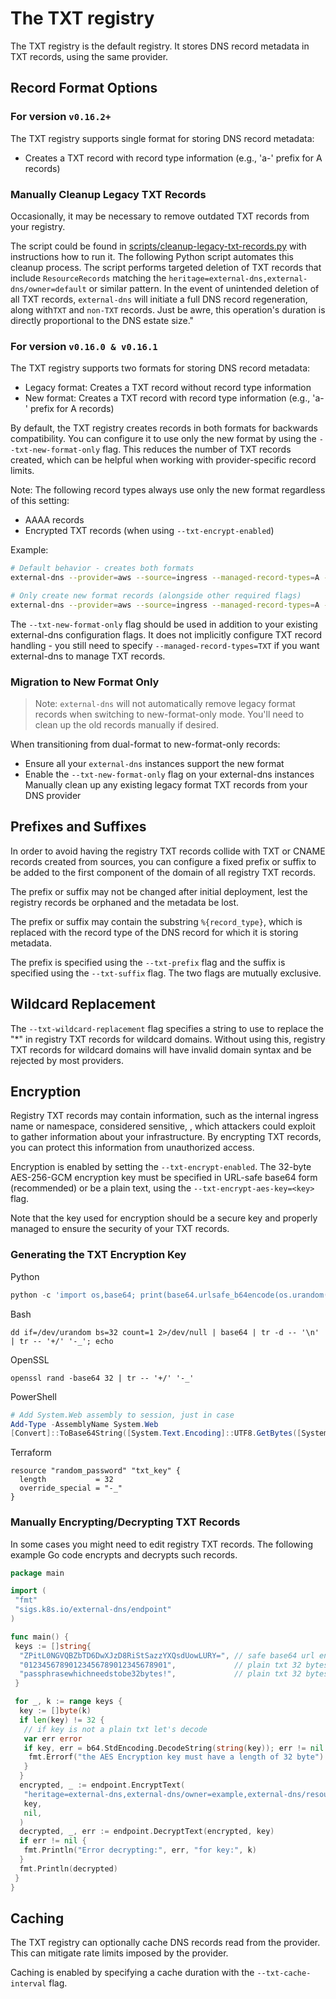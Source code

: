 # The TXT registry

The TXT registry is the default registry.
It stores DNS record metadata in TXT records, using the same provider.

## Record Format Options

### For version `v0.16.2+`

The TXT registry supports single format for storing DNS record metadata:

- Creates a TXT record with record type information (e.g., 'a-' prefix for A records)

### Manually Cleanup Legacy TXT Records

Occasionally, it may be necessary to remove outdated TXT records from your registry.

The script could be found in [scripts/cleanup-legacy-txt-records.py](../../scripts/cleanup-legacy-txt-records.py) with instructions how to run it.
The following Python script automates this cleanup process.
The script performs targeted deletion of TXT records that include `ResourceRecords` matching the `heritage=external-dns,external-dns/owner=default` or similar pattern.
In the event of unintended deletion of all TXT records, `external-dns` will initiate a full DNS record regeneration, along with`TXT` and `non-TXT` records. Just be awre, this operation's duration is directly proportional to the DNS estate size."

### For version `v0.16.0 & v0.16.1`

The TXT registry supports two formats for storing DNS record metadata:

- Legacy format: Creates a TXT record without record type information
- New format: Creates a TXT record with record type information (e.g., 'a-' prefix for A records)

By default, the TXT registry creates records in both formats for backwards compatibility. You can configure it to use only the new format by using the `--txt-new-format-only` flag. This reduces the number of TXT records created, which can be helpful when working with provider-specific record limits.

Note: The following record types always use only the new format regardless of this setting:

- AAAA records
- Encrypted TXT records (when using `--txt-encrypt-enabled`)

Example:

```sh
# Default behavior - creates both formats
external-dns --provider=aws --source=ingress --managed-record-types=A --managed-record-types=TXT

# Only create new format records (alongside other required flags)
external-dns --provider=aws --source=ingress --managed-record-types=A --managed-record-types=TXT --txt-new-format-only
```

The `--txt-new-format-only` flag should be used in addition to your existing external-dns configuration flags. It does not implicitly configure TXT record handling - you still need to specify `--managed-record-types=TXT` if you want external-dns to manage TXT records.

### Migration to New Format Only

> Note: `external-dns` will not automatically remove legacy format records when switching to new-format-only mode. You'll need to clean up the old records manually if desired.

When transitioning from dual-format to new-format-only records:

- Ensure all your `external-dns` instances support the new format
- Enable the `--txt-new-format-only` flag on your external-dns instances
Manually clean up any existing legacy format TXT records from your DNS provider

## Prefixes and Suffixes

In order to avoid having the registry TXT records collide with
TXT or CNAME records created from sources, you can configure a fixed prefix or suffix
to be added to the first component of the domain of all registry TXT records.

The prefix or suffix may not be changed after initial deployment,
lest the registry records be orphaned and the metadata be lost.

The prefix or suffix may contain the substring `%{record_type}`, which is replaced with
the record type of the DNS record for which it is storing metadata.

The prefix is specified using the `--txt-prefix` flag and the suffix is specified using
the `--txt-suffix` flag. The two flags are mutually exclusive.

## Wildcard Replacement

The `--txt-wildcard-replacement` flag specifies a string to use to replace the "*" in
registry TXT records for wildcard domains. Without using this, registry TXT records for
wildcard domains will have invalid domain syntax and be rejected by most providers.

## Encryption

Registry TXT records may contain information, such as the internal ingress name or namespace, considered sensitive, , which attackers could exploit to gather information about your infrastructure.
By encrypting TXT records, you can protect this information from unauthorized access.

Encryption is enabled by setting the `--txt-encrypt-enabled`. The 32-byte AES-256-GCM encryption
key must be specified in URL-safe base64 form (recommended) or be a plain text, using the `--txt-encrypt-aes-key=<key>` flag.

Note that the key used for encryption should be a secure key and properly managed to ensure the security of your TXT records.

### Generating the TXT Encryption Key

Python

```python
python -c 'import os,base64; print(base64.urlsafe_b64encode(os.urandom(32)).decode())'
```

Bash

```shell
dd if=/dev/urandom bs=32 count=1 2>/dev/null | base64 | tr -d -- '\n' | tr -- '+/' '-_'; echo
```

OpenSSL

```shell
openssl rand -base64 32 | tr -- '+/' '-_'
```

PowerShell

```powershell
# Add System.Web assembly to session, just in case
Add-Type -AssemblyName System.Web
[Convert]::ToBase64String([System.Text.Encoding]::UTF8.GetBytes([System.Web.Security.Membership]::GeneratePassword(32,4))).Replace("+","-").Replace("/","_")
```

Terraform

```hcl
resource "random_password" "txt_key" {
  length           = 32
  override_special = "-_"
}
```

### Manually Encrypting/Decrypting TXT Records

In some cases you might need to edit registry TXT records. The following example Go code encrypts and decrypts such records.

```go
package main

import (
 "fmt"
 "sigs.k8s.io/external-dns/endpoint"
)

func main() {
 keys := []string{
  "ZPitL0NGVQBZbTD6DwXJzD8RiStSazzYXQsdUowLURY=", // safe base64 url encoded 44 bytes and 32 when decoded
  "01234567890123456789012345678901",             // plain txt 32 bytes
  "passphrasewhichneedstobe32bytes!",             // plain txt 32 bytes
 }

 for _, k := range keys {
  key := []byte(k)
  if len(key) != 32 {
   // if key is not a plain txt let's decode
   var err error
   if key, err = b64.StdEncoding.DecodeString(string(key)); err != nil || len(key) != 32 {
    fmt.Errorf("the AES Encryption key must have a length of 32 byte")
   }
  }
  encrypted, _ := endpoint.EncryptText(
   "heritage=external-dns,external-dns/owner=example,external-dns/resource=ingress/default/example",
   key,
   nil,
  )
  decrypted, _, err := endpoint.DecryptText(encrypted, key)
  if err != nil {
   fmt.Println("Error decrypting:", err, "for key:", k)
  }
  fmt.Println(decrypted)
 }
}
```

## Caching

The TXT registry can optionally cache DNS records read from the provider. This can mitigate
rate limits imposed by the provider.

Caching is enabled by specifying a cache duration with the `--txt-cache-interval` flag.
